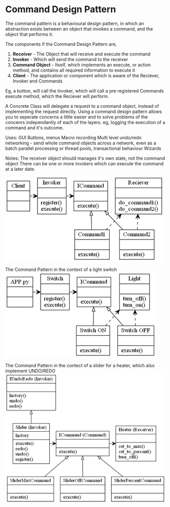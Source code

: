# Command Design Pattern

The command pattern is a behavioural design pattern, in which an abstraction exists between an object that invokes a command, and the object that performs it.

The components if the Command Design Pattern are,
1. **Receiver** - The Object that will receive and execute the command
2. **Invoker** - Which will send the command to the receiver
3. **Command Object** - Itself, which implements an execute, or action method, and contains all required information to execute it
4. **Client** - The application or component which is aware of the Reciever, Invoker and Commands

Eg, a button, will call the Invoker, which will call a pre registered Commands execute method, which the Reciever will perform.

A Concrete Class will delegate a request to a command object, instead of implementing the request directly.
Using a command design pattern allows you to seperate concerns a little easier and to solve problems of the concenrs independantly of each of the layers.
eg, logging the execution of a command and it's outcome.

Uses:
GUI Buttons, menus
Macro recording
Multi level undo/redo
networking - send whole command objects across a network, even as a batch
parallel processing or thread pools,
transactional behaviour
Wizards

Notes:
The receiver object should manages it's own state, not the command object
There can be one or more invokers which can execute the command at a later date.

![The Command Pattern Overview](command_pattern.png)

The Command Pattern in the context of a light switch
![The Command Pattern Switch](switch_command_pattern.png)

The Command Pattern in the contect of a slider for a heater, which also implement UNDO/REDO
![The Command Pattern Slider](slider_command.png)



